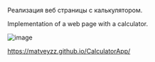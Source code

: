 Реализация веб страницы с калькулятором.

Implementation of a web page with a calculator.

![image](https://github.com/user-attachments/assets/fb5eaf63-a35e-4e94-860b-454aaa79d1ce)

https://matveyzz.github.io/CalculatorApp/
